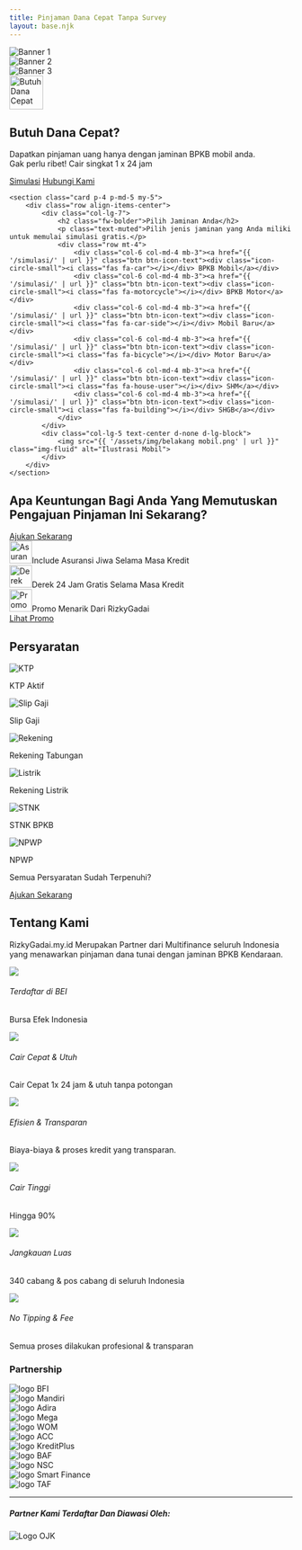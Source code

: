 ```yaml
---
title: Pinjaman Dana Cepat Tanpa Survey
layout: base.njk
---
```


<div id="heroCarouselNew" class="carousel slide hero-slider-new" data-bs-ride="carousel">
  <div class="carousel-inner">
    <div class="carousel-item active">
      <img src="{{ '/assets/img/banner1-desktop.png' | url }}" class="d-block w-100 banner-desktop" alt="Banner 1">
    </div>
    <div class="carousel-item">
      <img src="{{ '/assets/img/banner2-desktop.png' | url }}" class="d-block w-100 banner-desktop" alt="Banner 2">
    </div>
    <div class="carousel-item">
      <img src="{{ '/assets/img/banner3-desktop.png' | url }}" class="d-block w-100 banner-desktop" alt="Banner 3">
    </div>
  </div>
</div>
<div class="main-content-wrapper">
  <div class="container">
    <section class="text-center py-5">
      <img src="{{ '/assets/img/ic_luas.png' | url }}" alt="Butuh Dana Cepat" class="mb-4" style="height: 60px;">
      <h2 class="fw-bolder mb-3">Butuh Dana Cepat?</h2>
      <p class="text-muted">Dapatkan pinjaman uang hanya dengan jaminan BPKB mobil anda.<br>Gak perlu ribet! Cair singkat 1 x 24 jam</p>
      <div class="mt-4">
          <a href="{{ '/simulasi/' | url }}" class="btn btn-outline-primary m-2 px-4">Simulasi</a>
          <a href="https://wa.me/6285894448143" class="btn btn-success m-2 px-4">Hubungi Kami</a>
      </div>
    </section>

    <section class="card p-4 p-md-5 my-5">
        <div class="row align-items-center">
            <div class="col-lg-7">
                <h2 class="fw-bolder">Pilih Jaminan Anda</h2>
                <p class="text-muted">Pilih jenis jaminan yang Anda miliki untuk memulai simulasi gratis.</p>
                <div class="row mt-4">
                    <div class="col-6 col-md-4 mb-3"><a href="{{ '/simulasi/' | url }}" class="btn btn-icon-text"><div class="icon-circle-small"><i class="fas fa-car"></i></div> BPKB Mobil</a></div>
                    <div class="col-6 col-md-4 mb-3"><a href="{{ '/simulasi/' | url }}" class="btn btn-icon-text"><div class="icon-circle-small"><i class="fas fa-motorcycle"></i></div> BPKB Motor</a></div>
                    <div class="col-6 col-md-4 mb-3"><a href="{{ '/simulasi/' | url }}" class="btn btn-icon-text"><div class="icon-circle-small"><i class="fas fa-car-side"></i></div> Mobil Baru</a></div>
                    <div class="col-6 col-md-4 mb-3"><a href="{{ '/simulasi/' | url }}" class="btn btn-icon-text"><div class="icon-circle-small"><i class="fas fa-bicycle"></i></div> Motor Baru</a></div>
                    <div class="col-6 col-md-4 mb-3"><a href="{{ '/simulasi/' | url }}" class="btn btn-icon-text"><div class="icon-circle-small"><i class="fas fa-house-user"></i></div> SHM</a></div>
                    <div class="col-6 col-md-4 mb-3"><a href="{{ '/simulasi/' | url }}" class="btn btn-icon-text"><div class="icon-circle-small"><i class="fas fa-building"></i></div> SHGB</a></div>
                </div>
            </div>
            <div class="col-lg-5 text-center d-none d-lg-block">
                <img src="{{ '/assets/img/belakang mobil.png' | url }}" class="img-fluid" alt="Ilustrasi Mobil">
            </div>
        </div>
    </section>
  </div>
</div>

<section class="section-gradient-blue text-white py-5">
  <div class="container">
    <div class="row align-items-center">
      <div class="col-lg-6">
        <h2 class="fw-bolder">Apa Keuntungan Bagi Anda Yang Memutuskan Pengajuan Pinjaman Ini Sekarang?</h2>
        <a href="{{ '/simulasi/' | url }}" class="btn btn-outline-light mt-3 px-4">Ajukan Sekarang</a>
      </div>
      <div class="col-lg-6 mt-4 mt-lg-0 d-flex flex-column justify-content-center">
        <div class="card bg-light-transparent p-3 mb-3 w-100"><div class="d-flex align-items-center"><img src="{{ '/assets/img/ic_asuransi.png' | url }}" alt="Asuransi" class="me-3" style="height: 40px;"><span>Include Asuransi Jiwa Selama Masa Kredit</span></div></div>
        <div class="card bg-light-transparent p-3 mb-3 w-100"><div class="d-flex align-items-center"><img src="{{ '/assets/img/ic_derek.png' | url }}" alt="Derek" class="me-3" style="height: 40px;"><span>Derek 24 Jam Gratis Selama Masa Kredit</span></div></div>
        <div class="card bg-light-transparent p-3 w-100"><div class="d-flex align-items-center justify-content-between"><div class="d-flex align-items-center"><img src="{{ '/assets/img/ic_promo.png' | url }}" alt="Promo" class="me-3" style="height: 40px;"><span>Promo Menarik Dari RizkyGadai</span></div><a href="{{ '/promosi/' | url }}" class="btn btn-primary btn-sm">Lihat Promo</a></div></div>
      </div>
    </div>
  </div>
</section>

<section class="section-gradient-blue text-white text-center py-5">
  <div class="container">
    <h2 class="fw-bolder">Persyaratan</h2>
    <div class="row g-3 justify-content-center mt-4">
      <div class="col-6 col-md-4"><div class="card-persyaratan-new"><img src="{{ '/assets/img/ic_ktp.png' | url }}" alt="KTP"><p>KTP Aktif</p></div></div>
      <div class="col-6 col-md-4"><div class="card-persyaratan-new"><img src="{{ '/assets/img/ic_slipgaji.png' | url }}" alt="Slip Gaji"><p>Slip Gaji</p></div></div>
      <div class="col-6 col-md-4"><div class="card-persyaratan-new"><img src="{{ '/assets/img/ic_tabungan.png' | url }}" alt="Rekening"><p>Rekening Tabungan</p></div></div>
      <div class="col-6 col-md-4"><div class="card-persyaratan-new"><img src="{{ '/assets/img/ic_listrik.png' | url }}" alt="Listrik"><p>Rekening Listrik</p></div></div>
      <div class="col-6 col-md-4"><div class="card-persyaratan-new"><img src="{{ '/assets/img/ic_stnk.png' | url }}" alt="STNK"><p>STNK BPKB</p></div></div>
      <div class="col-6 col-md-4"><div class="card-persyaratan-new"><img src="{{ '/assets/img/ic_npwp.png' | url }}" alt="NPWP"><p>NPWP</p></div></div>
    </div>
    <p class="mt-5">Semua Persyaratan Sudah Terpenuhi?</p>
    <a href="{{ '/simulasi/' | url }}" class="btn btn-outline-light rounded-pill px-4">Ajukan Sekarang</a>
  </div>
</section>

<div class="container py-5">
  <section>
    <div class="text-center mb-5">
        <h2 class="fw-bolder">Tentang Kami</h2>
        <p class="lead text-muted mx-auto" style="max-width: 700px;">RizkyGadai.my.id Merupakan Partner dari Multifinance seluruh Indonesia yang menawarkan pinjaman dana tunai dengan jaminan BPKB Kendaraan.</p>
    </div>
    <div class="row g-4">
        <div class="col-md-6 col-lg-4 d-flex"><div class="icon-box-feature me-3"><img src="{{ '/assets/img/ic_bei.png' | url }}"></div><div><h6 class="fw-bold">Terdaftar di BEI</h6><p class="text-muted small">Bursa Efek Indonesia</p></div></div>
        <div class="col-md-6 col-lg-4 d-flex"><div class="icon-box-feature me-3"><img src="{{ '/assets/img/ic_cair.png' | url }}"></div><div><h6 class="fw-bold">Cair Cepat & Utuh</h6><p class="text-muted small">Cair Cepat 1x 24 jam & utuh tanpa potongan</p></div></div>
        <div class="col-md-6 col-lg-4 d-flex"><div class="icon-box-feature me-3"><img src="{{ '/assets/img/ic_efisien.png' | url }}"></div><div><h6 class="fw-bold">Efisien & Transparan</h6><p class="text-muted small">Biaya-biaya & proses kredit yang transparan.</p></div></div>
        <div class="col-md-6 col-lg-4 d-flex"><div class="icon-box-feature me-3"><img src="{{ '/assets/img/ic_90deg.png' | url }}"></div><div><h6 class="fw-bold">Cair Tinggi</h6><p class="text-muted small">Hingga 90%</p></div></div>
        <div class="col-md-6 col-lg-4 d-flex"><div class="icon-box-feature me-3"><img src="{{ '/assets/img/ic_luas.png' | url }}"></div><div><h6 class="fw-bold">Jangkauan Luas</h6><p class="text-muted small">340 cabang & pos cabang di seluruh Indonesia</p></div></div>
        <div class="col-md-6 col-lg-4 d-flex"><div class="icon-box-feature me-3"><img src="{{ '/assets/img/ic_notipping.png' | url }}"></div><div><h6 class="fw-bold">No Tipping & Fee</h6><p class="text-muted small">Semua proses dilakukan profesional & transparan</p></div></div>
    </div>
  </section>

  <section class="text-center py-5">
      <h3 class="fw-bolder mb-5">Partnership</h3>
      <div class="row align-items-center justify-content-center g-5">
          <div class="col-6 col-sm-4 col-md-2"><img src="{{ '/assets/img/logos/bfi.png' | url }}" class="img-fluid partnership-logo" alt="logo BFI"></div>
          <div class="col-6 col-sm-4 col-md-2"><img src="{{ '/assets/img/logos/mandiri.png' | url }}" class="img-fluid partnership-logo" alt="logo Mandiri"></div>
          <div class="col-6 col-sm-4 col-md-2"><img src="{{ '/assets/img/logos/adira.png' | url }}" class="img-fluid partnership-logo" alt="logo Adira"></div>
          <div class="col-6 col-sm-4 col-md-2"><img src="{{ '/assets/img/logos/mega.png' | url }}" class="img-fluid partnership-logo" alt="logo Mega"></div>
          <div class="col-6 col-sm-4 col-md-2"><img src="{{ '/assets/img/logos/wom.png' | url }}" class="img-fluid partnership-logo" alt="logo WOM"></div>
          <div class="col-6 col-sm-4 col-md-2"><img src="{{ '/assets/img/logos/acc.png' | url }}" class="img-fluid partnership-logo" alt="logo ACC"></div>
          <div class="col-6 col-sm-4 col-md-2"><img src="{{ '/assets/img/logos/kreditplus.png' | url }}" class="img-fluid partnership-logo" alt="logo KreditPlus"></div>
          <div class="col-6 col-sm-4 col-md-2"><img src="{{ '/assets/img/logos/baf.png' | url }}" class="img-fluid partnership-logo" alt="logo BAF"></div>
          <div class="col-6 col-sm-4 col-md-2"><img src="{{ '/assets/img/logos/nsc.png' | url }}" class="img-fluid partnership-logo" alt="logo NSC"></div>
          <div class="col-6 col-sm-4 col-md-2"><img src="{{ '/assets/img/logos/smart finance.png' | url }}" class="img-fluid partnership-logo" alt="logo Smart Finance"></div>
          <div class="col-6 col-sm-4 col-md-2"><img src="{{ '/assets/img/logos/taf.png' | url }}" class="img-fluid partnership-logo" alt="logo TAF"></div>
      </div>
      <hr class="my-5">
      <h5 class="fw-bold">Partner Kami Terdaftar Dan Diawasi Oleh:</h5>
      <img src="{{ '/assets/img/logos/ojk.png' | url }}" alt="Logo OJK" style="max-height: 80px;" class="mt-3">
  </section>
</div>